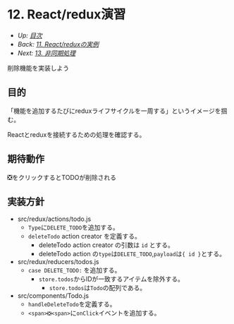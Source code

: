 # 12. React/redux演習

- *Up: [目次](../index.md)*
- *Back: [11. React/reduxの実例](./11_react_redux_example.md)*
- *Next: [13. 非同期処理](./13_async.md)*

削除機能を実装しよう

## 目的

「機能を追加するたびにreduxライフサイクルを一周する」というイメージを掴む。

Reactとreduxを接続するための処理を確認する。

## 期待動作

❎をクリックするとTODOが削除される

## 実装方針

- src/redux/actions/todo.js
  - `Type`に`DELETE_TODO`を追加する。
  - `deleteTodo` action creator を定義する。
    - deleteTodo action creator  の引数は `id` とする。
    - deleteTodo action の`type`は`DELETE_TODO`,`payload`は`{ id }`とする。
- src/redux/reducers/todos.js
  - `case DELETE_TODO:` を追加する。
    - `store.todos`からIDが一致するアイテムを除外する。
      - `store.todos`は`Todo`の配列である。
- src/components/Todo.js
  - `handleDeleteTodo`を定義する。
  - `<span>❎<span>`に`onClick`イベントを追加する。
